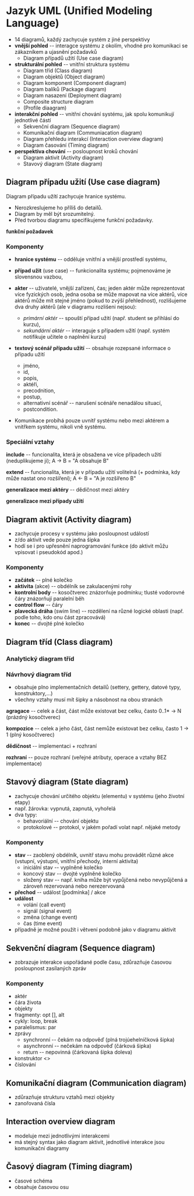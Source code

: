 # Jazyk UML (Unified Modeling Language)
* 14 diagramů, každý zachycuje systém z jiné perspektivy
* **vnější pohled** -- interagce systému z okolím, vhodné pro komunikaci se zákazníkem a ujasnění požadavků
    * Diagram případů užití (Use case diagram)
* **strukturální pohled** -- vnitřní struktura systému
    * Diagram tříd (Class diagram)
    * Diagram objektů (Object diagram)
    * Diagram komponent (Component diagram)
    * Diagram balíků (Package diagram)
    * Diagram nasazení (Deployment diagram)
    * Composite structure diagram
    * (Profile diaagram)
* **interakční pohled** -- vnitřní chování systému, jak spolu komunikují jednotlivé částí
    * Sekvenční diagram (Sequence diagram)
    * Komunikační diagram (Communiacation diagram)
    * Diagram přehledu interakcí (Interaction overview diagram)
    * Diagram časování (Timing diagram)
* **perspektiva chování** -- posloupnost kroků chování
    * Diagram aktivit (Activity diagram)
    * Stavový diagram (State diagram)

## Diagram případu užití (Use case diagram)
Diagram případu užítí zachycuje hranice systému.

* Nerozkreslujeme ho příliš do detailů.
* Diagram by měl být srozumitelný.
* Před tvorbou diagramu specifikujeme funkční požadavky.

**funkční požadavek**

### Komponenty
* **hranice systému** -- odděluje vnitřní a vnější prostředí systému,
* **případ užit** (use case) -- funkcionalita systému; pojmenováme je slovensnou vazbou,
* **akter** -- uživatelé, vnější zařízení, čas; jeden aktér může reprezentovat více fyzických osob, jedna osoba se může mapovat na více aktérů, více aktérů může mít stejné jméno (pokud to zvýší přehlednost), rozlišujeme dva druhy aktérů (ale v diagramu rozlišeni nejsou):
    * *primární aktér* -- spouští případ užití (např. student se přihlásí do kurzu),
    * *sekundární aktér* -- interaguje s případem užití (např. systém notifikuje učitele o naplnění kurzu)
* **textový scénář případu užití** -- obsahuje rozepsané informace o případu užití
    * jméno,
    * id,
    * popis,
    * aktéři,
    * precodnition,
    * postup,
    * alternativní scénář -- narušení scénáře nenadálou situací,
    * postcondition.

* Komunikace probíhá pouze uvnitř systému nebo mezi aktérem a vnitřkem systému, nikoli vně systému.

### Speciální vztahy
**include** -- funcionalita, která je obsažena ve více případech užití (neduplikujeme ji); A → B = "A obsahuje B"

**extend** -- funcionalita, která je v případu užití volitelná (+ podmínka, kdy může nastat ono rozšíření); A ← B = "A je rozšířeno B"

**generalizace mezi aktéry** -- dědičnost mezi aktéry

**generalizace mezi případy užití**

## Diagram aktivit (Activity diagram)
* zachycuje procesy v systému jako posloupnost událostí
* z/do aktivit vede pouze jedna šipka
* hodí se i pro upřesnění naprogramování funkce (do aktivit můžu vpisovat i pseudokód apod.)

### Komponenty
* **začátek** -- plné kolečko
* **aktivita** (akce) -- obdélník se zakulacenými rohy
* **kontrolní body** -- kosočtverec znázorňuje podmínku; tlusté vodorovné čáry znázorňují paralelní běh
* **control flow** -- čáry
* **plavecká dráha** (swim line) -- rozdělení na různé logické oblasti (např. podle toho, kdo onu část zpracovává)
* **konec** -- dvojté plné kolečko

## Diagram tříd (Class diagram)
### Analytický diagram tříd

### Návrhový diagram tříd
* obsahuje plno implementačních detailů (settery, gettery, datové typy, konstruktory,...)
* všechny vztahy musí mít šipky a násobnost na obou stranách

**agragace** -- celek a část, část může existovat bez celku, často 0..1* -> N (prázdný kosočtverec)

**kompozice** -- celek a jeho část, část nemůže existovat bez celku, často 1 -> 1 (plný kosočtverec)

**dědičnost** -- implementaci + rozhraní

**rozhraní** -- pouze rozhraní (veřejné atributy, operace a vztahy BEZ implementace)

## Stavový diagram (State diagram)
* zachycuje chování určitého objektu (elementu) v systému (jeho životní etapy)
* např. žárovka: vypnutá, zapnutá, vyhořelá
* dva typy:
    * behavoriální -- chování objektu
    * protokolové -- protokol, v jakém pořadí volat např. nějaké metody

### Komponenty
* **stav** -- zaoblený obdélník, uvnitř stavu mohu provádět různé akce (vstupní, výstupní, vnitřní přechody, interní aktivita)
    * iniciální stav -- vyplněné kolečko
    * koncový stav -- dvojté vyplněné kolečko
    * složený stav -- např. kniha může být vypůjčená nebo nevypůjčená a zároveň rezervovaná nebo nerezervovaná
* **přechod** -- událost [podmínka] / akce
* **událost**
    * volání (call event)
    * signál (signal event)
    * změna (change event)
    * čas (time event)
* případně je možné použít i větvení podobně jako v diagramu aktivit

## Sekvenční diagram (Sequence diagram)
* zobrazuje interakce uspořádané podle času, zdůrazňuje časovou posloupnost zasílaných zpráv

### Komponenty
* aktér
* čára života
* objekty
* fragmenty: opt [], alt
* cykly: loop, break
* paralelismus: par
* zprávy
    * synchronní -- čekám na odpověď (plná trojúehelníčková šipka)
    * asynchronní -- nečekám na odpověď (čárková šipka)
    * return -- nepovinná (čárkovaná šipka doleva)
* konstruktor <<create>>
* číslování

## Komunikační diagram (Communication diagram)
* zdůrazňuje strukturu vztahů mezi objekty
* zanořovaná čísla

## Interaction overview diagram
* modeluje mezi jednotlivými interakcemi
* má stejný syntax jako diagram aktivit, jednotlivé interakce jsou komunikační diagramy

## Časový diagram (Timing diagram)
* časové schéma
* obsahuje časovou osu